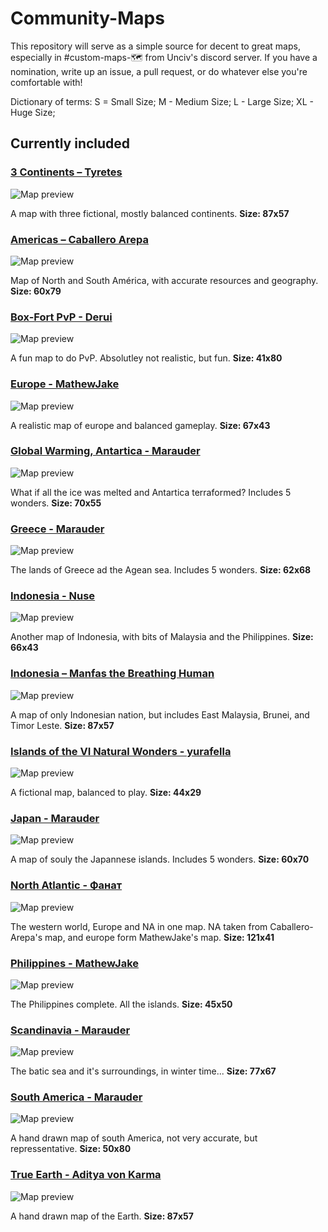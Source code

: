 # Community-Maps
This repository will serve as a simple source for decent to great maps, especially in #custom-maps-🗺 from Unciv's discord server. If you have a nomination, write up an issue, a pull request, or do whatever else you're comfortable with!

Dictionary of terms: S = Small Size; M - Medium Size; L - Large Size; XL - Huge Size;

## Currently included

### [3 Continents – Tyretes](https://raw.githubusercontent.com/ArchDuque-Pancake/Great-Community-Maps/main/maps/3_Continents.txt)
![Map preview](https://media.discordapp.net/attachments/676559694864842766/839932168901361724/backupPreview.png?width=320&height=200)

A map with three fictional, mostly balanced continents. **Size: 87x57**

### [Americas – Caballero Arepa](https://raw.githubusercontent.com/ArchDuque-Pancake/Great-Community-Maps/main/maps/America.3.1.Real-Resources-civs)
![Map preview](https://media.discordapp.net/attachments/863707203328278548/864986763859853342/20210714_164100.jpg)

Map of North and South América, with accurate resources and geography. **Size: 60x79**

### [Box-Fort PvP - Derui](https://github.com/ArchDuque-Pancake/Community-Maps/blob/main/maps/Boxfort_pvp%20-%20M)
![Map preview](https://media.discordapp.net/attachments/863707203328278548/894252660046307338/ac8237bb89ceda8f.jpeg?width=189&height=418)

A fun map to do PvP. Absolutley not realistic, but fun. **Size: 41x80**

### [Europe - MathewJake](https://github.com/ArchDuque-Pancake/Community-Maps/blob/main/maps/Europe%20-%20L)
![Map preview](https://media.discordapp.net/attachments/863707203328278548/865216345247449138/Screenshot_2021-07-15-20-02-59-1.png?width=556&height=418)

A realistic map of europe and balanced gameplay. **Size: 67x43**

### [Global Warming, Antartica - Marauder](https://github.com/ArchDuque-Pancake/Community-Maps/blob/main/maps/Global%20Warming%2C%20Antartica%20-%20L)
![Map preview](https://media.discordapp.net/attachments/863707203328278548/914795036686835722/IMG_20211129_162511.JPG?width=454&height=418)

What if all the ice was melted and Antartica terraformed? Includes 5 wonders. **Size: 70x55**

### [Greece - Marauder](https://github.com/ArchDuque-Pancake/Community-Maps/blob/main/maps/Greece%20-%20L)
![Map preview](https://media.discordapp.net/attachments/863707203328278548/915593602141417502/IMG_20211201_212151.JPG?width=330&height=418)

The lands of Greece ad the Agean sea. Includes 5 wonders. **Size: 62x68**

### [Indonesia - Nuse](https://github.com/ArchDuque-Pancake/Community-Maps/blob/main/maps/Indonesia%20-%20L)
![Map preview](https://media.discordapp.net/attachments/863707203328278548/908547922549952522/IMG_20211112_103921.JPG?width=547&height=418)

Another map of Indonesia, with bits of Malaysia and the Philippines. **Size: 66x43**

### [Indonesia – Manfas the Breathing Human](https://raw.githubusercontent.com/ArchDuque-Pancake/Great-Community-Maps/main/maps/Indonesia.txt)
![Map preview](https://media.discordapp.net/attachments/676559694864842766/841233127527809024/Screen_Shot_2021-05-10_at_09.36.12.png?width=260&height=200)

A map of only Indonesian nation, but includes East Malaysia, Brunei, and Timor Leste. **Size: 87x57**

### [Islands of the VI Natural Wonders - yurafella](https://github.com/ArchDuque-Pancake/Community-Maps/blob/main/maps/Islands%20of%20The%20VI%20Natural%20Wonders)
![Map preview](https://media.discordapp.net/attachments/863707203328278548/886636094022623232/Polish_20210912_182029170.png)

A fictional map, balanced to play. **Size: 44x29**

### [Japan - Marauder](https://github.com/ArchDuque-Pancake/Community-Maps/blob/main/maps/Japan%20-%20XL)
![Map preview](https://media.discordapp.net/attachments/863707203328278548/912241092366323712/IMG_20211122_151128.JPG?width=311&height=418)

A map of souly the Japannese islands. Includes 5 wonders. **Size: 60x70**

### [North Atlantic - Фанат](https://github.com/ArchDuque-Pancake/Community-Maps/blob/main/maps/North%20Atlantic%20-%20XL)
![Map preview](https://media.discordapp.net/attachments/863707203328278548/942331686077759498/xEcvl_GtGOQ.jpg)

The western world, Europe and NA in one map. NA taken from Caballero-Arepa's map, and europe form MathewJake's map. **Size: 121x41**

### [Philippines - MathewJake](https://github.com/ArchDuque-Pancake/Community-Maps/blob/main/maps/Philippines%20-%20M)
![Map preview](https://media.discordapp.net/attachments/863707203328278548/869170167656120400/Screenshot_2021-07-26-18-24-47-1.png?width=326&height=418)

The Philippines complete. All the islands. **Size: 45x50**

### [Scandinavia - Marauder](https://github.com/ArchDuque-Pancake/Community-Maps/blob/main/maps/Scandinavia%20-%20XL)
![Map preview](https://media.discordapp.net/attachments/863707203328278548/926747885826088960/IMG_20220101_160103.JPG?width=413&height=418)

The batic sea and it's surroundings, in winter time... **Size: 77x67**

### [South America - Marauder](https://github.com/ArchDuque-Pancake/Community-Maps/blob/main/maps/South%20America%20-%20XL)
![Map preview](https://media.discordapp.net/attachments/863707203328278548/910751184262922320/Screenshot_2021_1118_122859.jpg?width=171&height=417)

A hand drawn map of south America, not very accurate, but repressentative. **Size: 50x80**

### [True Earth - Aditya von Karma](https://github.com/ArchDuque-Pancake/Community-Maps/blob/main/maps/True%20Earth%20-%20XL)
![Map preview](https://media.discordapp.net/attachments/863707203328278548/908323778054983700/Screenshot_2021-06-25-04-43-04-131_com.unciv.app.png?width=549&height=418)

A hand drawn map of the Earth. **Size: 87x57**

